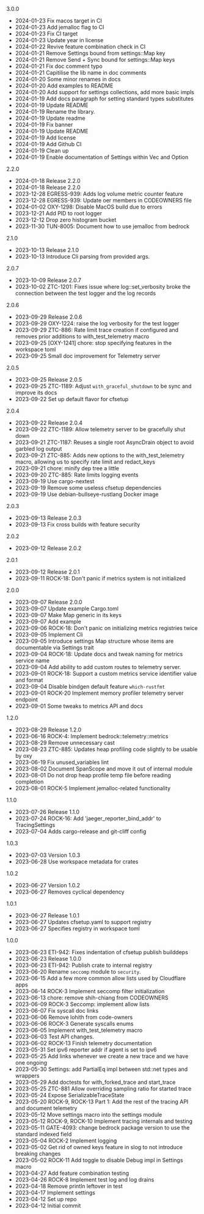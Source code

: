 3.0.0
- 2024-01-23 Fix macos target in CI
- 2024-01-23 Add jemalloc flag to CI
- 2024-01-23 Fix CI target
- 2024-01-23 Update year in license
- 2024-01-22 Revive feature combination check in CI
- 2024-01-21 Remove Settings bound from settings::Map key
- 2024-01-21 Remove Send + Sync bound for settings::Map keys
- 2024-01-21 Fix doc comment typo
- 2024-01-21 Capitilise the lib name in doc comments
- 2024-01-20 Some minor renames in docs
- 2024-01-20 Add examples to README
- 2024-01-20 Add support for settings collections, add more basic impls
- 2024-01-19 Add docs paragraph for setting standard types substitutes
- 2024-01-19 Update README
- 2024-01-19 Rename the library.
- 2024-01-19 Update readme
- 2024-01-19 Fix banner
- 2024-01-19 Update README
- 2024-01-19 Add license
- 2024-01-19 Add Github CI
- 2024-01-19 Clean up
- 2024-01-19 Enable documentation of Settings within Vec and Option

2.2.0
- 2024-01-18 Release 2.2.0
- 2024-01-18 Release 2.2.0
- 2023-12-28 EGRESS-939: Adds log volume metric counter feature
- 2023-12-28 EGRESS-939: Update oer members in CODEOWNERS file
- 2024-01-02 OXY-1298: Disable MacOS build due to errors
- 2023-12-21 Add PID to root logger
- 2023-12-12 Drop zero histogram bucket
- 2023-11-30 TUN-8005: Document how to use jemalloc from bedrock

2.1.0
- 2023-10-13 Release 2.1.0
- 2023-10-13 Introduce Cli parsing from provided args.

2.0.7
- 2023-10-09 Release 2.0.7
- 2023-10-02 ZTC-1201: Fixes issue where log::set_verbosity broke the connection between the test logger and the log records

2.0.6
- 2023-09-29 Release 2.0.6
- 2023-09-29 OXY-1224: raise the log verbosity for the test logger
- 2023-09-29 ZTC-886: Rate limit trace creation if configured and removes prior additions to with_test_telemetry macro
- 2023-09-25 [OXY-1241] chore: stop specifying features in the workspace toml
- 2023-09-25 Small doc improvement for Telemetry server

2.0.5
- 2023-09-25 Release 2.0.5
- 2023-09-25 ZTC-1189: Adjust `with_graceful_shutdown` to be sync and improve its docs
- 2023-09-22 Set up default flavor for cfsetup

2.0.4
- 2023-09-22 Release 2.0.4
- 2023-09-22 ZTC-1189: Allow telemetry server to be gracefully shut down
- 2023-09-21 ZTC-1187: Reuses a single root AsyncDrain object to avoid garbled log output
- 2023-09-21 ZTC-885: Adds new options to the with_test_telemetry macro, allowing us to specify rate limit and redact_keys
- 2023-09-21 chore: minify dep tree a little
- 2023-09-20 ZTC-885: Rate limits logging events
- 2023-09-19 Use cargo-nextest
- 2023-09-19 Remove some useless cfsetup dependencies
- 2023-09-19 Use debian-bullseye-rustlang Docker image

2.0.3
- 2023-09-13 Release 2.0.3
- 2023-09-13 Fix cross builds with feature security

2.0.2
- 2023-09-12 Release 2.0.2

2.0.1
- 2023-09-12 Release 2.0.1
- 2023-09-11 ROCK-18: Don't panic if metrics system is not initialized

2.0.0
- 2023-09-07 Release 2.0.0
- 2023-09-07 Update example Cargo.toml
- 2023-09-07 Make Map generic in its keys
- 2023-09-07 Add example
- 2023-09-06 ROCK-18: Don't panic on initializing metrics registries twice
- 2023-09-05 Implement Cli
- 2023-09-05 Introduce settings Map structure whose items are documentable via Settings trait
- 2023-09-04 ROCK-18: Update docs and tweak naming for metrics service name
- 2023-09-04 Add ability to add custom routes to telemetry server.
- 2023-09-01 ROCK-18: Support a custom metrics service identifier value and format
- 2023-09-04 Disable bindgen default feature `which-rustfmt`
- 2023-09-01 ROCK-20 Implement memory profiler telemetry server endpoint
- 2023-09-01 Some tweaks to metrics API and docs

1.2.0
- 2023-08-29 Release 1.2.0
- 2023-06-16 ROCK-4: Implement bedrock::telemetry::metrics
- 2023-08-29 Remove unnecessary cast
- 2023-08-23 ZTC-885: Updates heap profiling code slightly to be usable by oxy
- 2023-06-19 Fix unused_variables lint
- 2023-08-02 Document SpanScope and move it out of internal module
- 2023-08-01 Do not drop heap profile temp file before reading completion
- 2023-08-01 ROCK-5 Implement jemalloc-related functionality

1.1.0
- 2023-07-26 Release 1.1.0
- 2023-07-24 ROCK-16: Add 'jaeger_reporter_bind_addr' to TracingSettings
- 2023-07-04 Adds cargo-release and git-cliff config

1.0.3
- 2023-07-03 Version 1.0.3
- 2023-06-28 Use workspace metadata for crates

1.0.2
- 2023-06-27 Version 1.0.2
- 2023-06-27 Removes cyclical dependency

1.0.1
- 2023-06-27 Release 1.0.1
- 2023-06-27 Updates cfsetup.yaml to support registry
- 2023-06-27 Specifies registry in workspace toml

1.0.0
- 2023-06-23 ETI-942: Fixes indentation of cfsetup publish builddeps
- 2023-06-23 Release 1.0.0
- 2023-06-23 ETI-942: Publish crate to internal registry
- 2023-06-20 Rename `seccomp` module to `security`.
- 2023-06-15 Add a few more common allow lists used by Cloudflare apps
- 2023-06-14 ROCK-3 Implement seccomp filter initialization
- 2023-06-13 chore: remove shih-chiang from CODEOWNERS
- 2023-06-09 ROCK-3  Seccomp: implement allow lists
- 2023-06-07 Fix syscall doc links
- 2023-06-06 Remove lohith from code-owners
- 2023-06-06 ROCK-3 Generate syscalls enums
- 2023-06-05 Implement with_test_telemetry macro
- 2023-06-03 Test API changes.
- 2023-06-02 ROCK-13 Finish telemetry documentation
- 2023-05-31 Set ipv6 reporter addr if agent is set to ipv6
- 2023-05-25 Add links whenever we create a new trace and we have one ongoing
- 2023-05-30 Settings: add PartialEq impl between std::net types and wrappers
- 2023-05-29 Add doctests for with_forked_trace and start_trace
- 2023-05-25 ZTC-881 Allow overriding sampling ratio for started trace
- 2023-05-24 Expose SerializableTraceState
- 2023-05-20 ROCK-9, ROCK-13 Part 1: Add the rest of the tracing API and document telemetry
- 2023-05-12 Move settings macro into the settings module
- 2023-05-12 ROCK-9, ROCK-10 Implement tracing internals and testing
- 2023-05-11 GATE-4093: change bedrock package version to use the standard indexed field
- 2023-05-04 ROCK-2 Implement logging
- 2023-05-02 Get rid of owned keys feature in slog to not introduce breaking changes
- 2023-05-02 ROCK-11 Add toggle to disable Debug impl in Settings macro
- 2023-04-27 Add feature combination testing
- 2023-04-26 ROCK-8 Implement test log and log drains
- 2023-04-18 Remove println leftover in test
- 2023-04-17 Implement settings
- 2023-04-12 Set up repo
- 2023-04-12 Initial commit

